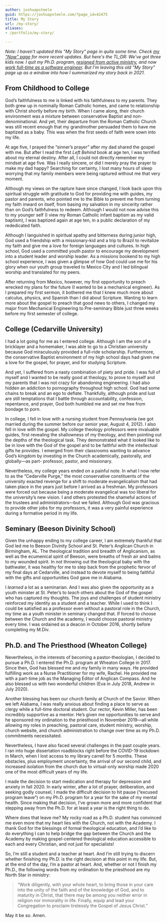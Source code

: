 ```yaml
---
author: joshuapsteele
guid: https://joshuapsteele.com/?page_id=42475
title: My Story
url: /my-story/
aliases:
- /portfolio/my-story/

---
```

_Note: I haven't updated this "My Story" page in quite some time. Check [my "Now" page](/now/) for more recent updates. But here's the TL;DR: We've got three kids now. I quit my Ph.D. program, [resigned from active ministry](/im-resigning-from-ordained-ministry-in-the-anglican-church-in-north-america/), and now [work full-time as a software engineer](/my-coding-bootcamp-journey-how-a-pastor-became-a-programmer/). But I'm leaving this old "My Story" page up as a window into how I summarized my story back in 2021._

## From Childhood to College

God’s faithfulness to me is linked with his faithfulness to my parents. They both grew up in nominally Roman Catholic homes, and came to relationship with Christ shortly before my birth. When I came along, their church environment was a mixture between conservative Baptist and non-denominational. And yet, their departure from the Roman Catholic Church was still recent enough that my grandmother persuaded them to have me baptized as a baby. This was when the first seeds of faith were sown into my life.

At age five, I prayed the “sinner’s prayer” after my dad shared the gospel with me. But after I read the first _Left Behind_ book at age ten, I was terrified about my eternal destiny. After all, I could not directly remember my mindset at age five. Was I really sincere, or did I merely pray the prayer to make my dad happy? Searching for certainty, I lost many hours of sleep worrying that my family members were being raptured without me that very moment.

Although my views on the rapture have since changed, I look back upon this spiritual struggle with gratitude to God for providing me with guides, my pastor and parents, who pointed me to the Bible to prevent me from turning my faith inward on itself, from basing my salvation in my sincerity rather than on God’s faithfulness to redeem. Although I would not now advise this to my younger self (I view my Roman Catholic infant baptism as my valid baptism), I was baptized again at age ten, in a public declaration of my rededicated faith.

Although I languished in spiritual apathy and bitterness during junior high, God used a friendship with a missionary-kid and a trip to Brazil to revitalize my faith and give me a love for foreign languages and cultures. In high school, God used a committed youth pastor to encourage my development into a student leader and worship leader. As a missions bookend to my high school experience, I was given a glimpse of how God could use me for his glory when our youth group traveled to Mexico City and I led bilingual worship and translated for my peers.

After returning from Mexico, however, my first opportunity to preach wrecked my plans for the future (I wanted to be a mechanical engineer). As I prepared my first sermon, it bothered me that I knew much more about calculus, physics, and Spanish than I did about Scripture. Wanting to learn more about the gospel to preach that good news to others, I changed my major from Mechanical Engineering to Pre-seminary Bible just three weeks before my first semester of college.

## College (Cedarville University)

I had a lot going for me as I entered college. Although I am the son of a bricklayer and a homemaker, I was able to go to a Christian university because God miraculously provided a full-ride scholarship. Furthermore, the conservative Baptist environment of my high school days had given me a love for the gospel, for prayer, and for studying Scripture.

And yet, I suffered from a nasty combination of piety and pride. I was full of myself and I wanted to be really good at theology, to prove to myself and my parents that I was not crazy for abandoning engineering. I had also hidden an addiction to pornography throughout high school. God had some chains to break and an ego to deflate. Thankfully, although pride and lust are still temptations that I battle through accountability, confession, repentance, and prayer, God both humbled me and set me free from bondage to porn.

In college, I fell in love with a nursing student from Pennsylvania (we got married during the summer before our senior year, August 4, 2012). I also fell in love with the gospel. My college theology professors were invaluable guides, first revealing the shallowness of my theology, and then pointing out the depths of the theological task. They demonstrated what it looked like to be in love with the God of the gospel and to be faithful with the intellectual gifts he provides. I emerged from their classrooms wanting to advance God’s kingdom by investing in the Church academically, pastorally, and globally—as part- professor, pastor, and missionary.

Nevertheless, my college years ended on a painful note. In what I now refer to as the “Cedarville Purge,” the most conservative constituents of the university exacted revenge for a shift to moderate evangelicalism that had taken place in the years just before I arrived as a freshman. My professors were forced out because being a moderate evangelical was too liberal for the university’s new vision. I and others protested the shameful actions of the trustees and administrators—but we failed. Although God was gracious to provide other jobs for my professors, it was a very painful experience during a formative period in my life.

## Seminary (Beeson Divinity School)

Given the unhappy ending to my college career, I am extremely thankful that God led me to Beeson Divinity School and St. Peter’s Anglican Church in Birmingham, AL. The theological tradition and breadth of Anglicanism, as well as the ecumenical spirit of Beeson, were breaths of fresh air and balms to my wounded spirit. In not throwing out the theological baby with the bathwater, it was healthy for me to step back from the prophetic fervor of my final days at Cedarville, and instead to devote myself to being faithful with the gifts and opportunities God gave me in Alabama.

I _learned_ a lot as a seminarian. And I was also given the opportunity as a youth minister at St. Peter’s to _teach_ others about the God of the gospel who has captured my thoughts. The joys and challenges of student ministry reinforced my identity as a student and a teacher. While I used to think I could be satisfied as a professor even without a pastoral role in the Church, my time as a youth minister in seminary changed that. If forced to choose between the Church and the academy, I would choose pastoral ministry every time. I was ordained as a deacon in October 2016, shortly before completing my M.Div.

## Ph.D. and The Priesthood (Wheaton College)

Nevertheless, in the interests of becoming a pastor-theologian, I decided to pursue a Ph.D. I entered the Ph.D. program at Wheaton College in 2017. Since then, God has blessed me and my family in many ways. He provided fulfilling work as a Nurse Practitioner for my wife, Rachel. He provided me with a part-time job as the Managing Editor of Anglican Compass. And he also blessed us with two wonderful children (Eva in July 2018, Andrew in July 2020).

Another blessing has been our church family at Church of the Savior. When we left Alabama, I was really anxious about finding a place to serve as clergy while a full-time doctoral student. Our rector, Kevin Miller, has been incredibly supportive as a mentor. He’s given me opportunities to serve and he sponsored my ordination to the priesthood in November 2019—all while allowing my roles in preaching, pastoral care, student ministry, worship, church website, and church administration to change over time as my Ph.D. commitments necessitated.

Nevertheless, I have also faced several challenges in the past couple years. I ran into huge dissertation roadblocks right before the COVID-19 lockdown in March, when I lost access to my library carrell for 5 months. These obstacles, plus employment uncertainty, the arrival of our second child, and increased isolation from the church due to virtual-only worship made 2020 one of the most difficult years of my life.

I made the decision to start medication and therapy for depression and anxiety in fall 2020. In early winter, after a lot of prayer, deliberation, and seeking godly counsel, I made the difficult decision to hit pause (“excused program leave”) on my Ph.D. program for a year for the sake of my mental health. Since making that decision, I’ve grown more and more confident that stepping away from the Ph.D. for at least a year is the right thing to do.

Where does that leave me? My rocky road as a Ph.D. student has convinced me even more that my heart lies with the Church, not with the Academy. I thank God for the blessings of formal theological education, and I’d like to do everything I can to help bridge the gap between the Church and the Academy by making gospel-centered theological education accessible to each and every Christian, and not just for specialists!

So, I’m still a student and a teacher at heart. And I’m still trying to discern whether finishing my Ph.D. is the right decision at this point in my life. But, at the end of the day, I’m a pastor at heart. And, whether or not I finish my Ph.D., the following words from my ordination to the priesthood are my North Star in ministry:

> “Work diligently, with your whole heart, to bring those in your care into the unity of the faith and of the knowledge of God, and to maturity in Christ, that there may be among you neither error in religion nor immorality in life. Finally, equip and lead your Congregation to proclaim tirelessly the Gospel of Jesus Christ.”

May it be so. Amen.
